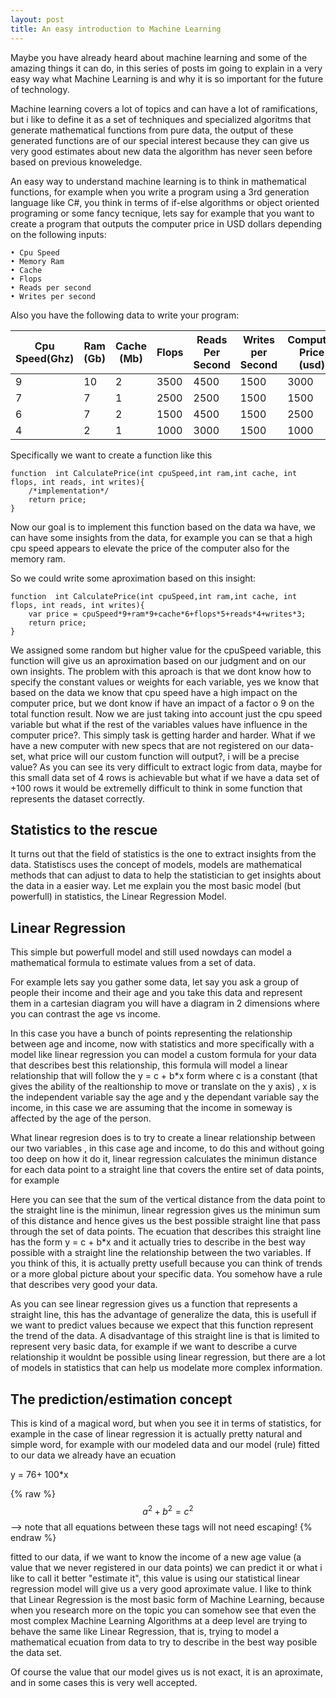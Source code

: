 ```yaml
---
layout: post
title: An easy introduction to Machine Learning
---
```


Maybe you have already heard about machine learning and some of the amazing things it can do, in this series of posts im going to explain in a very easy way what Machine Learning is and why it is so important for the future of technology.

Machine learning covers a lot of topics and can have a lot of ramifications, but i like to define it as a set of techniques and specialized algoritms that generate mathematical functions from pure data, the output of these generated functions are of our special interest because they can give us very good estimates about new data the algorithm has never seen before based on previous knoweledge.

An easy way to understand machine learning is to think in mathematical functions, for example when you write a program using a 3rd generation language like C#, you think in terms of if-else algorithms or object oriented programing or some fancy tecnique, lets say for example that you   want to create a program that outputs the computer price in USD dollars depending on the following inputs:

	• Cpu Speed
	• Memory Ram
	• Cache
	• Flops
	• Reads per second
	• Writes per second

Also you have the following data to write your program:

| Cpu Speed(Ghz)  | Ram (Gb)  | Cache (Mb)  | Flops  |  Reads Per Second |  Writes per Second | Computer Price (usd)  |
|---|---|---|---|---|---|---|
| 9  | 10  | 2  | 3500  |  4500 | 1500  |  3000 |
| 7  |  7| 1  |  2500 |  2500 |  1500 |  1500 |
| 6 | 7 |  2 |  1500 |  4500 |  1500 |  2500 |
| 4  | 2  | 1  |  1000 | 3000   | 1500  | 1000   |

Specifically we want to create a function like this

```
function  int CalculatePrice(int cpuSpeed,int ram,int cache, int flops, int reads, int writes){
	/*implementation*/
	return price;
}
```

Now our goal is to implement this function based on the data wa have, we can have some insights from the data, for example you can se that a high cpu speed appears to elevate the price of the computer also for the memory ram.

So we could write some aproximation based on this insight:

```
function  int CalculatePrice(int cpuSpeed,int ram,int cache, int flops, int reads, int writes){
	var price = cpuSpeed*9+ram*9+cache*6+flops*5+reads*4+writes*3;
	return price;
}
```

We assigned some random but higher value for the cpuSpeed variable, this function will give us  an aproximation based on our judgment and on our own insights. The problem with this aproach is that we dont know how to specify the constant values or weights for each variable, yes we know that based on the data we know that cpu speed have a high impact on the computer price, but we dont know if have an impact of a factor o 9 on the total function result. Now we are just taking into account just the cpu speed variable but what if the rest of the variables values have influence in the computer price?. This simply task is getting harder and harder.
What if we have a new computer with new specs that are not registered on our data-set, what price will our custom function will output?, i will be a precise value?
As you can see its very difficult to extract logic from data, maybe for this small data set of 4 rows is achievable but what if we have a data set of +100 rows it would be extremelly difficult to think in some function that represents the dataset correctly.

## Statistics to the rescue 
It turns out that the field of statistics is the one to extract insights from the data.
Statistiscs uses the concept of models, models are mathematical methods that can adjust to data to help the statistician to get insights about the data in a easier way. Let me explain you the most basic model (but powerfull) in statistics, the Linear Regression Model.

## Linear Regression
This simple but  powerfull model and still used nowdays can model a mathematical formula to estimate values from a set of data.

For example lets say you gather some data, let say you ask a group of people their income and their age and you take this data and represent them in a cartesian diagram you will have a diagram in 2 dimensions where you can contrast the age vs income.



In this case you have a bunch of points representing the relationship between age and income, now with statistics and more specifically with a model like linear regression you can model a custom formula for your data that describes best this relationship, this formula will model a linear relationship that will follow  the  y = c + b*x  form where c is a constant (that gives the ability of the realtionship to move or translate on the y axis) , x is the independent variable say the age and y the dependant variable say the income, in this case we are assuming that the income in someway  is affected by the age of the person.

What linear regresion does is to try to create a linear relationship between our two variables , in this case age and income, to do this and without going too deep on how it do it, linear regression calculates the minimun distance for each data point to a straight line that covers the entire set of data points, for example


Here you can see that the sum of the  vertical distance from the data point to the straight line is the minimun, linear regression gives us the minimun sum of this distance and hence gives us the best possible straight line that pass through the set of data points.
The ecuation that describes this straight line has the form y = c + b*x and it actually tries to describe in the best way possible  with a straight line the relationship between the two variables. If you think of this, it is actually pretty usefull because you can think of trends or a more global picture about your specific data. You somehow have a rule that describes very good your data.

As you can see linear regression gives us a function that represents a straight line, this has the advantage of generalize the data, this is usefull if we want to predict values because we expect that this function represent the trend of the data. A disadvantage of this straight line is that is limited to represent very basic data, for example if we want to describe a curve relationship it wouldnt be possible using linear regression, but there are a lot of models in statistics that can help us modelate more complex information.

## The prediction/estimation concept
This is kind of a magical word, but when you see it in terms of statistics, for example in the case of linear regression it is actually pretty natural and simple word, for example with our modeled data and our model (rule) fitted to our data we already have an ecuation 

y = 76+ 100*x

 {% raw %}
  $$a^2 + b^2 = c^2$$ --> note that all equations between these tags will not need escaping! 
 {% endraw %}

fitted to our data, if we want to know the income of a new age value (a value that we never registered in our data points) we can predict it or what i like to call it better "estimate it", this value is using our statistical linear regression model will give us a very good aproximate value.
I like to think that Linear Regression is the most basic form of Machine Learning, because when you research more on the topic you can somehow see that even the most complex Machine Learning Algorithms at a deep level are trying to  behave the same like Linear Regression, that is, trying to model a mathematical ecuation from data to try to describe in the best way posible the data set.

Of course the value that our model gives us is not exact, it is an aproximate, and in some cases this is very well accepted.
